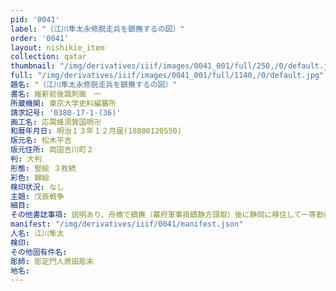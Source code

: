 ```yaml
---
pid: '0041'
label: "（江川隼太永修脱走兵を鎮撫するの図）"
order: '0041'
layout: nishikie_item
collection: qatar
thumbnail: "/img/derivatives/iiif/images/0041_001/full/250,/0/default.jpg"
full: "/img/derivatives/iiif/images/0041_001/full/1140,/0/default.jpg"
題名: "（江川隼太永修脱走兵を鎮撫するの図）"
書名: 維新前後諷刺画　一
所蔵機関: 東京大学史料編纂所
請求記号: '0380-17-1-(36)'
画工名: 応需蜂須賀国明卍
和暦年月日: 明治１３年１２月届(18800120550)
版元名: 松木平吉
版元住所: 両国吉川町２
判: 大判
形態: 竪絵 ３枚続
彩色: 錦絵
検印状況: なし
主題: 戊辰戦争
細目: 
その他書誌事項: 説明あり、舟橋で鎮撫（幕府軍事掛鎮静方頭取）後に静岡に移住して一等勤番組、三方原居住、開墾に従事、明治孝説録にあり
manifest: "/img/derivatives/iiif/0041/manifest.json"
人名: 江川隼太
検印: 
その他固有件名: 
彫師: 彫定門人原田彫末
地名: 
---
```

